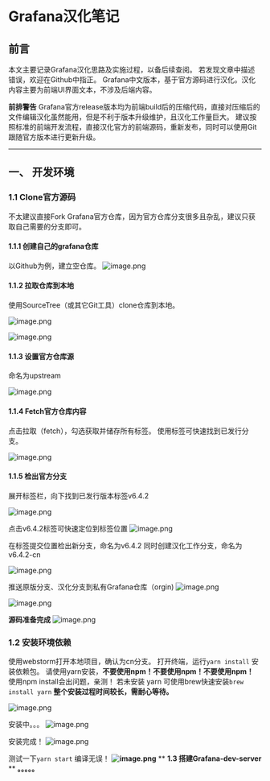 # Grafana汉化笔记

<a name="df368884"></a>
## 前言
本文主要记录Grafana汉化思路及实施过程，以备后续查阅。
若发现文章中描述错误，欢迎在Github中指正。
Grafana中文版本，基于官方源码进行汉化。汉化内容主要为前端UI界面文本，不涉及后端内容。

**前排警告**
Grafana官方release版本均为前端build后的压缩代码，直接对压缩后的文件编辑汉化虽然能用，但是不利于版本升级维护，且汉化工作量巨大。
建议按照标准的前端开发流程，直接汉化官方的前端源码，重新发布，同时可以使用Git跟随官方版本进行更新升级。

---

<a name="JwkbV"></a>
## 一、 开发环境

<a name="m25rn"></a>
### 1.1 Clone官方源码

不太建议直接Fork Grafana官方仓库，因为官方仓库分支很多且杂乱，建议只获取自己需要的分支即可。

<a name="W4iT0"></a>
#### 1.1.1 创建自己的grafana仓库
以Github为例，建立空仓库。
![image.png](https://cdn.nlark.com/yuque/0/2019/png/225645/1570702761550-8404fe64-0ebf-41b2-8597-474ba7a2907e.png#align=left&display=inline&height=777&name=image.png&originHeight=1554&originWidth=2044&search=&size=314066&status=done&width=1022)

<a name="RWP96"></a>
#### 1.1.2 拉取仓库到本地
使用SourceTree（或其它Git工具）clone仓库到本地。

![image.png](https://cdn.nlark.com/yuque/0/2019/png/225645/1570703074611-203205f7-61fd-4ab0-a4cb-aedea735ac5a.png#align=left&display=inline&height=330&name=image.png&originHeight=660&originWidth=968&search=&size=339411&status=done&width=484)

![image.png](https://cdn.nlark.com/yuque/0/2019/png/225645/1570704010583-3c74757c-3057-43ed-9af6-a75872ef93c4.png#align=left&display=inline&height=220&name=image.png&originHeight=440&originWidth=1034&search=&size=426221&status=done&width=517)

<a name="g2NnE"></a>
#### 1.1.3 设置官方仓库源

命名为upstream

![image.png](https://cdn.nlark.com/yuque/0/2019/png/225645/1570704092924-c827c702-4912-4f00-9568-b94e949156d5.png#align=left&display=inline&height=410&name=image.png&originHeight=820&originWidth=2432&search=&size=1152151&status=done&width=1216)


<a name="WTQs7"></a>
#### 1.1.4 Fetch官方仓库内容
点击拉取（fetch），勾选获取并储存所有标签。 使用标签可快速找到已发行分支。

![image.png](https://cdn.nlark.com/yuque/0/2019/png/225645/1570704624353-41d9de9e-3671-422e-90ca-472f52272755.png#align=left&display=inline&height=546&name=image.png&originHeight=1092&originWidth=1992&search=&size=1201109&status=done&width=996)
<a name="rnNMe"></a>
#### 1.1.5 检出官方分支
展开标签栏，向下找到已发行版本标签v6.4.2

![image.png](https://cdn.nlark.com/yuque/0/2019/png/225645/1570704842643-789a6db7-8166-42e7-a50b-908e2da7e36c.png#align=left&display=inline&height=450&name=image.png&originHeight=900&originWidth=874&search=&size=478238&status=done&width=437)

点击v6.4.2标签可快速定位到标签位置
![image.png](https://cdn.nlark.com/yuque/0/2019/png/225645/1570704959116-9c5785e2-d02a-462e-9402-b002d523d87e.png#align=left&display=inline&height=794&name=image.png&originHeight=1588&originWidth=2450&search=&size=1653437&status=done&width=1225)

在标签提交位置检出新分支，命名为v6.4.2
同时创建汉化工作分支，命名为v6.4.2-cn

![image.png](https://cdn.nlark.com/yuque/0/2019/png/225645/1570705063452-88c8c260-5f6c-45c4-a0d2-6136864e47b6.png#align=left&display=inline&height=451&name=image.png&originHeight=902&originWidth=1256&search=&size=886567&status=done&width=628)


推送原版分支、汉化分支到私有Grafana仓库（orgin)
![image.png](https://cdn.nlark.com/yuque/0/2019/png/225645/1570705193232-d520a5d4-2bf8-48c6-9d74-8ca4bfaf4703.png#align=left&display=inline&height=635&name=image.png&originHeight=1270&originWidth=2160&search=&size=1484118&status=done&width=1080)

![image.png](https://cdn.nlark.com/yuque/0/2019/png/225645/1570705296763-2bb37b7e-9d40-4a5e-80a8-00b82e6833fe.png#align=left&display=inline&height=449&name=image.png&originHeight=898&originWidth=1994&search=&size=1056234&status=done&width=997)

**源码准备完成**
![image.png](https://cdn.nlark.com/yuque/0/2019/png/225645/1570705598186-29a816bc-34c1-4ff2-a261-1f57c0946481.png#align=left&display=inline&height=756&name=image.png&originHeight=1512&originWidth=2154&search=&size=440766&status=done&width=1077)

<a name="ifuYD"></a>
### 1.2 安装环境依赖
使用webstorm打开本地项目，确认为cn分支。
打开终端，运行`yarn install` 安装依赖包。
请使用yarn安装，**不要使用npm！不要使用npm！不要使用npm！**
使用npm install会出问题，亲测！
若未安装 yarn 可使用brew快速安装`brew install yarn`
**整个安装过程时间较长，需耐心等待。**

![image.png](https://cdn.nlark.com/yuque/0/2019/png/225645/1570705902805-80d7de8b-8f1a-425e-bd14-bc1b4724c71c.png#align=left&display=inline&height=727&name=image.png&originHeight=1454&originWidth=2520&search=&size=286807&status=done&width=1260)

安装中。。。
![image.png](https://cdn.nlark.com/yuque/0/2019/png/225645/1570706081361-ca87b895-7034-415d-9162-2f359884eb62.png#align=left&display=inline&height=797&name=image.png&originHeight=1594&originWidth=2520&search=&size=333636&status=done&width=1260)

安装完成！
![image.png](https://cdn.nlark.com/yuque/0/2019/png/225645/1570708521811-4bd4b966-b32d-4a62-aeb2-abe67fe60873.png#align=left&display=inline&height=292&name=image.png&originHeight=584&originWidth=1458&search=&size=139937&status=done&width=729)

测试一下`yarn start`
编译无误！
**![image.png](https://cdn.nlark.com/yuque/0/2019/png/225645/1570708728275-863136d9-a43a-43e7-83e3-11e0ad50e41c.png#align=left&display=inline&height=451&name=image.png&originHeight=902&originWidth=1762&search=&size=289710&status=done&width=881)**
**
**1.3 搭建Grafana-dev-server**
**
**。。。。。**
